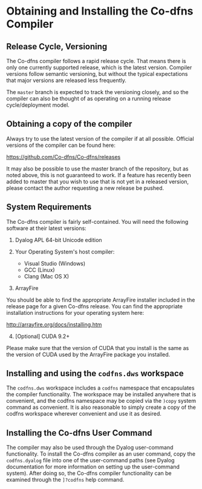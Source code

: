 # Obtaining and Installing the Co-dfns Compiler

## Release Cycle, Versioning

The Co-dfns compiler follows a rapid release cycle. That means there is only one currently supported release, which is the latest version. Compiler versions follow semantic versioning, but without the typical expectations that major versions are released less frequently.

The `master` branch is expected to track the versioning closely, and so the compiler can also be thought of as operating on a running release cycle/deployment model. 

## Obtaining a copy of the compiler

Always try to use the latest version of the compiler if at all possible. Official versions of the compiler can be found here:

https://github.com/Co-dfns/Co-dfns/releases

It may also be possible to use the master branch of the repository, but as noted above, this is not guaranteed to work. If a feature has recently been added to master that you wish to use that is not yet in a released version, please contact the author requesting a new release be pushed. 

## System Requirements

The Co-dfns compiler is fairly self-contained. You will need the following 
software at their latest versions:

1. Dyalog APL 64-bit Unicode edition

2. Your Operating System's host compiler:

    * Visual Studio (Windows)
    * GCC (Linux)
    * Clang (Mac OS X)

3. ArrayFire

You should be able to find the appropriate ArrayFire installer included 
in the release page for a given Co-dfns release. You can find the 
appropriate installation instructions for your operating
system here:

http://arrayfire.org/docs/installing.htm

4. [Optional] CUDA 9.2+

Please make sure that the version of CUDA that you install is 
the same as the version of CUDA used by the ArrayFire package you installed.

## Installing and using the `codfns.dws` workspace

The `codfns.dws` workspace includes a `codfns` namespace that encapsulates the compiler functionality. The workspace may be installed anywhere that is convenient, and the codfns namespace may be copied via the `)copy` system command as convenient. It is also reasonable to simply create a copy of the codfns workspace wherever convenient and use it as desired.

## Installing the Co-dfns User Command

The compiler may also be used through the Dyalog user-command functionality. To install the Co-dfns compiler as an user command, copy the `codfns.dyalog` file into one of the user-command paths (see Dyalog documentation for more information on setting up the user-command system). After doing so, the Co-dfns compiler functionality can be examined through the `]?codfns` help command. 

